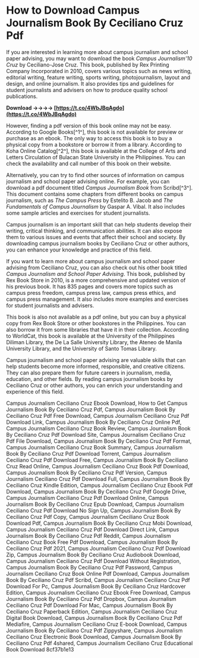 # How to Download Campus Journalism Book By Ceciliano Cruz Pdf
 
If you are interested in learning more about campus journalism and school paper advising, you may want to download the book *Campus Journalism'10 Cruz* by Ceciliano-Jose Cruz. This book, published by Rex Printing Company Incorporated in 2010, covers various topics such as news writing, editorial writing, feature writing, sports writing, photojournalism, layout and design, and online journalism. It also provides tips and guidelines for student journalists and advisers on how to produce quality school publications.
 
**Download ->->->-> [https://t.co/4WbJBqAgdo](https://t.co/4WbJBqAgdo)**


 
However, finding a pdf version of this book online may not be easy. According to Google Books[^1^], this book is not available for preview or purchase as an ebook. The only way to access this book is to buy a physical copy from a bookstore or borrow it from a library. According to Koha Online Catalog[^2^], this book is available at the College of Arts and Letters Circulation of Bulacan State University in the Philippines. You can check the availability and call number of this book on their website.
 
Alternatively, you can try to find other sources of information on campus journalism and school paper advising online. For example, you can download a pdf document titled *Campus Journalism Book* from Scribd[^3^]. This document contains some chapters from different books on campus journalism, such as *The Campus Press* by Estelito B. Jacob and *The Fundamentals of Campus Journalism* by Gaspar A. Vibal. It also includes some sample articles and exercises for student journalists.
 
Campus journalism is an important skill that can help students develop their writing, critical thinking, and communication abilities. It can also expose them to various issues and events that affect their school and society. By downloading campus journalism books by Ceciliano Cruz or other authors, you can enhance your knowledge and practice of this field.
  
If you want to learn more about campus journalism and school paper advising from Ceciliano Cruz, you can also check out his other book titled *Campus Journalism and School Paper Advising*. This book, published by Rex Book Store in 2010, is a more comprehensive and updated version of his previous book. It has 835 pages and covers more topics such as campus press freedom, campus press law, campus press ethics, and campus press management. It also includes more examples and exercises for student journalists and advisers.
 
This book is also not available as a pdf online, but you can buy a physical copy from Rex Book Store or other bookstores in the Philippines. You can also borrow it from some libraries that have it in their collection. According to WorldCat, this book is available at the University of the Philippines Diliman Library, the De La Salle University Library, the Ateneo de Manila University Library, and the University of Santo Tomas Library.
 
Campus journalism and school paper advising are valuable skills that can help students become more informed, responsible, and creative citizens. They can also prepare them for future careers in journalism, media, education, and other fields. By reading campus journalism books by Ceciliano Cruz or other authors, you can enrich your understanding and experience of this field.
 
Campus Journalism Ceciliano Cruz Ebook Download,  How to Get Campus Journalism Book By Ceciliano Cruz Pdf,  Campus Journalism Book By Ceciliano Cruz Pdf Free Download,  Campus Journalism Ceciliano Cruz Pdf Download Link,  Campus Journalism Book By Ceciliano Cruz Online Pdf,  Campus Journalism Ceciliano Cruz Book Review,  Campus Journalism Book By Ceciliano Cruz Pdf Download Site,  Campus Journalism Ceciliano Cruz Pdf File Download,  Campus Journalism Book By Ceciliano Cruz Pdf Format,  Campus Journalism Ceciliano Cruz Book Summary,  Campus Journalism Book By Ceciliano Cruz Pdf Download Torrent,  Campus Journalism Ceciliano Cruz Pdf Download Free,  Campus Journalism Book By Ceciliano Cruz Read Online,  Campus Journalism Ceciliano Cruz Book Pdf Download,  Campus Journalism Book By Ceciliano Cruz Pdf Version,  Campus Journalism Ceciliano Cruz Pdf Download Full,  Campus Journalism Book By Ceciliano Cruz Kindle Edition,  Campus Journalism Ceciliano Cruz Ebook Pdf Download,  Campus Journalism Book By Ceciliano Cruz Pdf Google Drive,  Campus Journalism Ceciliano Cruz Pdf Download Online,  Campus Journalism Book By Ceciliano Cruz Epub Download,  Campus Journalism Ceciliano Cruz Pdf Download No Sign Up,  Campus Journalism Book By Ceciliano Cruz Pdf Copy,  Campus Journalism Ceciliano Cruz Book Download Pdf,  Campus Journalism Book By Ceciliano Cruz Mobi Download,  Campus Journalism Ceciliano Cruz Pdf Download Direct Link,  Campus Journalism Book By Ceciliano Cruz Pdf Reddit,  Campus Journalism Ceciliano Cruz Book Free Pdf Download,  Campus Journalism Book By Ceciliano Cruz Pdf 2021,  Campus Journalism Ceciliano Cruz Pdf Download Zip,  Campus Journalism Book By Ceciliano Cruz Audiobook Download,  Campus Journalism Ceciliano Cruz Pdf Download Without Registration,  Campus Journalism Book By Ceciliano Cruz Pdf Password,  Campus Journalism Ceciliano Cruz Book Online Pdf Download,  Campus Journalism Book By Ceciliano Cruz Pdf Scribd,  Campus Journalism Ceciliano Cruz Pdf Download For Pc,  Campus Journalism Book By Ceciliano Cruz Hardcover Edition,  Campus Journalism Ceciliano Cruz Ebook Free Download,  Campus Journalism Book By Ceciliano Cruz Pdf Dropbox,  Campus Journalism Ceciliano Cruz Pdf Download For Mac,  Campus Journalism Book By Ceciliano Cruz Paperback Edition,  Campus Journalism Ceciliano Cruz Digital Book Download,  Campus Journalism Book By Ceciliano Cruz Pdf Mediafire,  Campus Journalism Ceciliano Cruz E-book Download,  Campus Journalism Book By Ceciliano Cruz Pdf Zippyshare,  Campus Journalism Ceciliano Cruz Electronic Book Download,  Campus Journalism Book By Ceciliano Cruz Pdf 4shared,  Campus Journalism Ceciliano Cruz Educational Book Download
 8cf37b1e13
 
